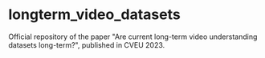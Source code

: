 # longterm_video_datasets
Official repository of the paper "Are current long-term video understanding datasets long-term?", published in CVEU 2023.
